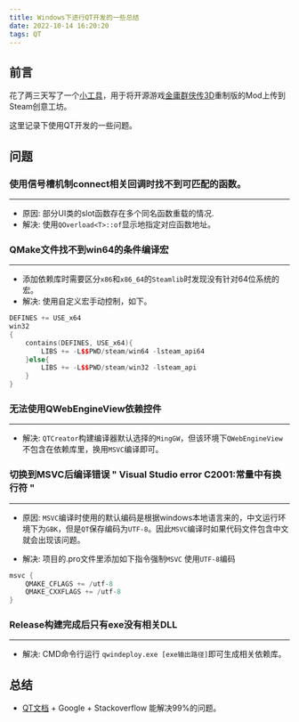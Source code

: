 ```yaml
---
title: Windows下进行QT开发的一些总结
date: 2022-10-14 16:20:20
tags: QT
---
```


## 前言

花了两三天写了一个[小工具](https://github.com/0kk470/modtool_qt)，用于将开源游戏[金庸群侠传3D](https://github.com/0kk470/jynew)重制版的Mod上传到Steam创意工坊。

这里记录下使用QT开发的一些问题。


## 问题

### 使用信号槽机制connect相关回调时找不到可匹配的函数。
***
* 原因: 部分UI类的slot函数存在多个同名函数重载的情况.
* 解决: 使用```QOverload<T>::of```显示地指定对应函数地址。


### QMake文件找不到win64的条件编译宏
***
* 添加依赖库时需要区分``x86``和``x86_64``的```Steamlib```时发现没有针对64位系统的宏。
* 解决: 使用自定义宏手动控制，如下。
```C++
DEFINES += USE_x64 
win32
{
    contains(DEFINES, USE_x64){
        LIBS += -L$$PWD/steam/win64 -lsteam_api64
    }else{
        LIBS += -L$$PWD/steam/win32 -lsteam_api
    }
}
```

### 无法使用QWebEngineView依赖控件
***
* 解决: ```QTCreator```构建编译器默认选择的```MingGW```，但该环境下```QWebEngineView```不包含在依赖库里，换用```MSVC```编译即可。

### 切换到MSVC后编译错误 " Visual Studio error C2001:常量中有换行符 "
***
* 原因: ```MSVC```编译时使用的默认编码是根据windows本地语言来的，中文运行环境下为```GBK```，但是```QT```保存编码为```UTF-8```。因此```MSVC```编译时如果代码文件包含中文就会出现该问题。

* 解决: 项目的.pro文件里添加如下指令强制```MSVC``` 使用```UTF-8```编码
```C++
msvc {
    QMAKE_CFLAGS += /utf-8
    QMAKE_CXXFLAGS += /utf-8
}
```

### Release构建完成后只有exe没有相关DLL
***
* 解决: CMD命令行运行 ```qwindeploy.exe [exe输出路径]```即可生成相关依赖库。

## 总结

* [QT文档]("https://doc.qt.io/qt-5.15/") + Google + Stackoverflow 能解决99%的问题。